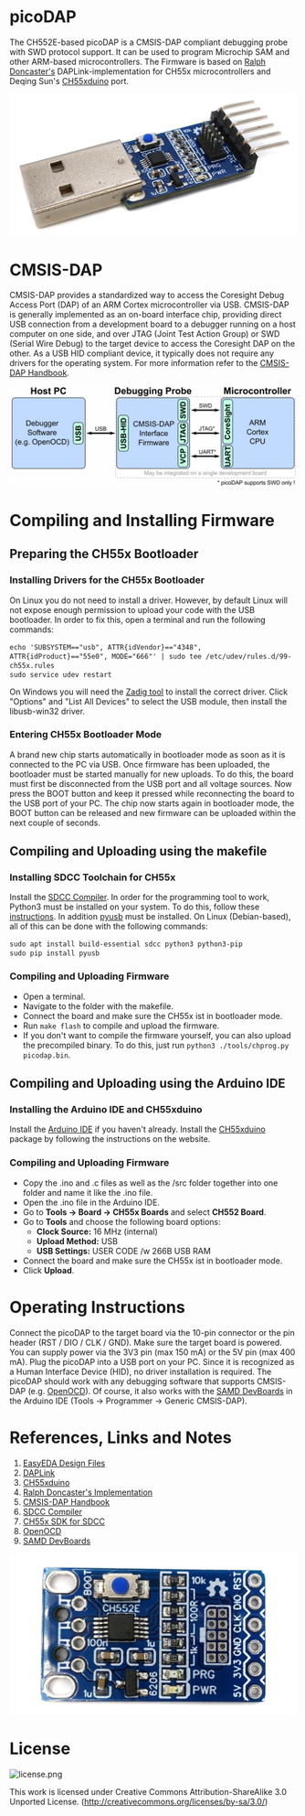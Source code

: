 # picoDAP
The CH552E-based picoDAP is a CMSIS-DAP compliant debugging probe with SWD protocol support. It can be used to program Microchip SAM and other ARM-based microcontrollers. The Firmware is based on [Ralph Doncaster's](https://github.com/nerdralph/ch554_sdcc/tree/master/examples/CMSIS_DAP) DAPLink-implementation for CH55x microcontrollers and Deqing Sun's [CH55xduino](https://github.com/DeqingSun/ch55xduino) port.

![picoDAP_pic1.jpg](https://raw.githubusercontent.com/wagiminator/CH552-picoDAP/main/documentation/picoDAP_pic1.jpg)

# CMSIS-DAP
CMSIS-DAP provides a standardized way to access the Coresight Debug Access Port (DAP) of an ARM Cortex microcontroller via USB. CMSIS-DAP is generally implemented as an on-board interface chip, providing direct USB connection from a development board to a debugger running on a host computer on one side, and over JTAG (Joint Test Action Group) or SWD (Serial Wire Debug) to the target device to access the Coresight DAP on the other. As a USB HID compliant device, it typically does not require any drivers for the operating system. For more information refer to the [CMSIS-DAP Handbook](https://os.mbed.com/handbook/CMSIS-DAP).

![CMSIS-DAP.png](https://raw.githubusercontent.com/wagiminator/CH552-picoDAP/main/documentation/picoDAP_CMSIS-DAP.png)

# Compiling and Installing Firmware
## Preparing the CH55x Bootloader
### Installing Drivers for the CH55x Bootloader
On Linux you do not need to install a driver. However, by default Linux will not expose enough permission to upload your code with the USB bootloader. In order to fix this, open a terminal and run the following commands:

```
echo 'SUBSYSTEM=="usb", ATTR{idVendor}=="4348", ATTR{idProduct}=="55e0", MODE="666"' | sudo tee /etc/udev/rules.d/99-ch55x.rules
sudo service udev restart
```

On Windows you will need the [Zadig tool](https://zadig.akeo.ie/) to install the correct driver. Click "Options" and "List All Devices" to select the USB module, then install the libusb-win32 driver.

### Entering CH55x Bootloader Mode
A brand new chip starts automatically in bootloader mode as soon as it is connected to the PC via USB. Once firmware has been uploaded, the bootloader must be started manually for new uploads. To do this, the board must first be disconnected from the USB port and all voltage sources. Now press the BOOT button and keep it pressed while reconnecting the board to the USB port of your PC. The chip now starts again in bootloader mode, the BOOT button can be released and new firmware can be uploaded within the next couple of seconds.

## Compiling and Uploading using the makefile
### Installing SDCC Toolchain for CH55x
Install the [SDCC Compiler](https://sdcc.sourceforge.net/). In order for the programming tool to work, Python3 must be installed on your system. To do this, follow these [instructions](https://www.pythontutorial.net/getting-started/install-python/). In addition [pyusb](https://github.com/pyusb/pyusb) must be installed. On Linux (Debian-based), all of this can be done with the following commands:

```
sudo apt install build-essential sdcc python3 python3-pip
sudo pip install pyusb
```

### Compiling and Uploading Firmware
- Open a terminal.
- Navigate to the folder with the makefile. 
- Connect the board and make sure the CH55x ist in bootloader mode. 
- Run ```make flash``` to compile and upload the firmware. 
- If you don't want to compile the firmware yourself, you can also upload the precompiled binary. To do this, just run ```python3 ./tools/chprog.py picodap.bin```.

## Compiling and Uploading using the Arduino IDE
### Installing the Arduino IDE and CH55xduino
Install the [Arduino IDE](https://www.arduino.cc/en/software) if you haven't already. Install the [CH55xduino](https://github.com/DeqingSun/ch55xduino) package by following the instructions on the website.

### Compiling and Uploading Firmware
- Copy the .ino and .c files as well as the /src folder together into one folder and name it like the .ino file. 
- Open the .ino file in the Arduino IDE.
- Go to **Tools -> Board -> CH55x Boards** and select **CH552 Board**.
- Go to **Tools** and choose the following board options:
  - **Clock Source:**   16 MHz (internal)
  - **Upload Method:**  USB
  - **USB Settings:**   USER CODE /w 266B USB RAM
- Connect the board and make sure the CH55x ist in bootloader mode. 
- Click **Upload**.

# Operating Instructions
Connect the picoDAP to the target board via the 10-pin connector or the pin header (RST / DIO / CLK / GND). Make sure the target board is powered. You can supply power via the 3V3 pin (max 150 mA) or the 5V pin (max 400 mA). Plug the picoDAP into a USB port on your PC. Since it is recognized as a Human Interface Device (HID), no driver installation is required. The picoDAP should work with any debugging software that supports CMSIS-DAP (e.g. [OpenOCD](http://openocd.org/)). Of course, it also works with the [SAMD DevBoards](https://github.com/wagiminator/SAMD-Development-Boards) in the Arduino IDE (Tools -> Programmer -> Generic CMSIS-DAP).

# References, Links and Notes
1. [EasyEDA Design Files](https://oshwlab.com/wagiminator/ch552-swd-programmer)
2. [DAPLink](https://github.com/ARMmbed/DAPLink)
3. [CH55xduino](https://github.com/DeqingSun/ch55xduino)
4. [Ralph Doncaster's Implementation](https://github.com/nerdralph/ch554_sdcc/tree/master/examples/CMSIS_DAP)
5. [CMSIS-DAP Handbook](https://os.mbed.com/handbook/CMSIS-DAP)
6. [SDCC Compiler](https://sdcc.sourceforge.net/)
7. [CH55x SDK for SDCC](https://github.com/Blinkinlabs/ch554_sdcc)
8. [OpenOCD](http://openocd.org/)
9. [SAMD DevBoards](https://github.com/wagiminator/SAMD-Development-Boards)

![picoDAP_pic2.jpg](https://raw.githubusercontent.com/wagiminator/CH552-picoDAP/main/documentation/picoDAP_pic2.jpg)

# License
![license.png](https://i.creativecommons.org/l/by-sa/3.0/88x31.png)

This work is licensed under Creative Commons Attribution-ShareAlike 3.0 Unported License. 
(http://creativecommons.org/licenses/by-sa/3.0/)
